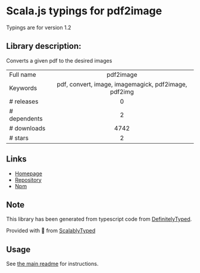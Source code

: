 
# Scala.js typings for pdf2image

Typings are for version 1.2

## Library description:
Converts a given pdf to the desired images

|                    |                 |
| ------------------ | :-------------: |
| Full name          | pdf2image |
| Keywords           | pdf, convert, image, imagemagick, pdf2image, pdf2img |
| # releases         | 0 |
| # dependents       | 2 |
| # downloads        | 4742 |
| # stars            | 2 |

## Links
- [Homepage](https://bitbucket.org/RicardoCacheira/pdf2image#readme)
- [Repository](https://bitbucket.org/RicardoCacheira/pdf2image)
- [Npm](https://www.npmjs.com/package/pdf2image)
    


## Note
This library has been generated from typescript code from [DefinitelyTyped](https://definitelytyped.org).

Provided with :purple_heart: from [ScalablyTyped](https://github.com/oyvindberg/ScalablyTyped)

## Usage
See [the main readme](../../readme.md) for instructions.


